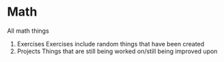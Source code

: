 # Math
All math things
1. Exercises
  Exercises include random things that have been created
2. Projects
  Things that are still being worked on/still being improved upon
